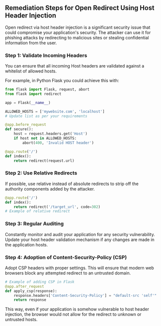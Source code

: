 

## Remediation Steps for Open Redirect Using Host Header Injection
Open redirect via host header injection is a significant security issue that could compromise your application's security. The attacker can use it for phishing attacks by redirecting to malicious sites or stealing confidential information from the user. 

### Step 1: Validate Incoming Headers

You can ensure that all incoming Host headers are validated against a whitelist of allowed hosts. 

For example, in Python Flask you could achieve this with: 

```python
from flask import Flask, request, abort
from flask import redirect

app = Flask(__name__)

ALLOWED_HOSTS = ['mywebsite.com', 'localhost'] 
# Update list as per your requirements

@app.before_request
def secure():
    host = request.headers.get('Host') 
    if host not in ALLOWED_HOSTS:
        abort(400, 'Invalid HOST header')

@app.route('/')
def index():
    return redirect(request.url)
```

### Step 2: Use Relative Redirects

If possible, use relative instead of absolute redirects to strip off the authority components added by the attacker.

```python
@app.route('/')
def index():
    return redirect('/target_url', code=302) 
# Example of relative redirect
```

### Step 3: Regular Auditing
Constantly monitor and audit your application for any security vulnerability. Update your host header validation mechanism if any changes are made in the application hosts.

### Step 4: Adoption of Content-Security-Policy (CSP)
Adopt CSP headers with proper settings. This will ensure that modern web browsers block any attempted redirect to an untrusted domain.

```python
# Example of adding CSP in Flask
@app.after_request
def apply_csp(response):
    response.headers['Content-Security-Policy'] = "default-src 'self'"
    return response
```
This way, even if your application is somehow vulnerable to host header injection, the browser would not allow for the redirect to unknown or untrusted hosts. 